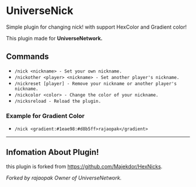 # UniverseNick

Simple plugin for changing nick! with support HexColor and Gradient color!

This plugin made for **UniverseNetwork.**

## Commands
- `/nick <nickname> - Set your own nickname.`
- `/nickother <player> <nickname> - Set another player's nickname.`
- `/nickreset [player] - Remove your nickname or another player's nickname.`
- `/nickcolor <color> - Change the color of your nickname.`
- `/nicksreload - Reload the plugin.`

### Example for Gradient Color
- `/nick <gradient:#1eae98:#d8b5ff>rajaopak</gradient>`



***


## Infomation About Plugin!
this plugin is forked from
https://github.com/Majekdor/HexNicks.

*Forked by rajaopak Owner of UniverseNetwork.*
